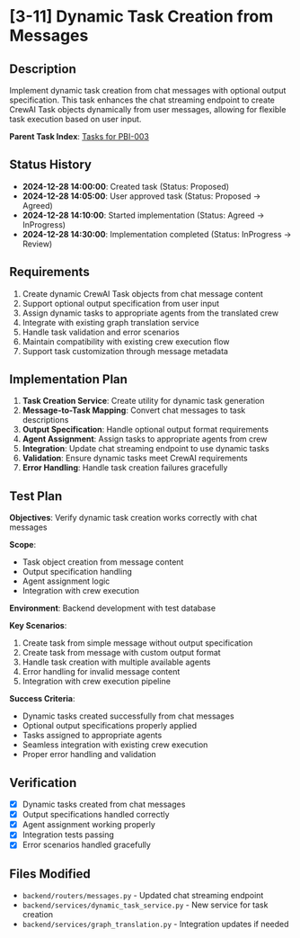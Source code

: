 # [3-11] Dynamic Task Creation from Messages

## Description
Implement dynamic task creation from chat messages with optional output specification. This task enhances the chat streaming endpoint to create CrewAI Task objects dynamically from user messages, allowing for flexible task execution based on user input.

**Parent Task Index**: [Tasks for PBI-003](mdc:../tasks.md)

## Status History
- **2024-12-28 14:00:00**: Created task (Status: Proposed)
- **2024-12-28 14:05:00**: User approved task (Status: Proposed → Agreed)
- **2024-12-28 14:10:00**: Started implementation (Status: Agreed → InProgress)
- **2024-12-28 14:30:00**: Implementation completed (Status: InProgress → Review)

## Requirements
1. Create dynamic CrewAI Task objects from chat message content
2. Support optional output specification from user input
3. Assign dynamic tasks to appropriate agents from the translated crew
4. Integrate with existing graph translation service
5. Handle task validation and error scenarios
6. Maintain compatibility with existing crew execution flow
7. Support task customization through message metadata

## Implementation Plan
1. **Task Creation Service**: Create utility for dynamic task generation
2. **Message-to-Task Mapping**: Convert chat messages to task descriptions
3. **Output Specification**: Handle optional output format requirements  
4. **Agent Assignment**: Assign tasks to appropriate agents from crew
5. **Integration**: Update chat streaming endpoint to use dynamic tasks
6. **Validation**: Ensure dynamic tasks meet CrewAI requirements
7. **Error Handling**: Handle task creation failures gracefully

## Test Plan
**Objectives**: Verify dynamic task creation works correctly with chat messages

**Scope**: 
- Task object creation from message content
- Output specification handling
- Agent assignment logic
- Integration with crew execution

**Environment**: Backend development with test database

**Key Scenarios**:
1. Create task from simple message without output specification
2. Create task from message with custom output format
3. Handle task creation with multiple available agents
4. Error handling for invalid message content
5. Integration with crew execution pipeline

**Success Criteria**:
- Dynamic tasks created successfully from chat messages
- Optional output specifications properly applied
- Tasks assigned to appropriate agents
- Seamless integration with existing crew execution
- Proper error handling and validation

## Verification
- [x] Dynamic tasks created from chat messages
- [x] Output specifications handled correctly
- [x] Agent assignment working properly
- [x] Integration tests passing
- [x] Error scenarios handled gracefully

## Files Modified
- `backend/routers/messages.py` - Updated chat streaming endpoint
- `backend/services/dynamic_task_service.py` - New service for task creation
- `backend/services/graph_translation.py` - Integration updates if needed 